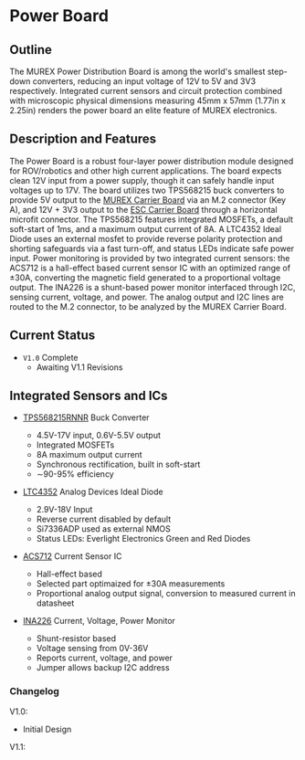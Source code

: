 # Power Board

## Outline

The MUREX Power Distribution Board is among the world's smallest step-down converters, reducing an input voltage of 12V to 5V and 3V3 respectively. Integrated current sensors and circuit protection combined with microscopic physical dimensions measuring 45mm x 57mm (1.77in x 2.25in) renders the power board an elite feature of MUREX electronics.

## Description and Features

The Power Board is a robust four-layer power distribution module designed for ROV/robotics and other high current applications. The board expects clean 12V input from a power supply, though it can safely handle input voltages up to 17V. The board utilizes two TPS568215 buck converters to provide 5V output to the [MUREX Carrier Board](https://docs.murexrobotics.com/elec/boards/carrier.html) via an M.2 connector (Key A), and 12V + 3V3 output to the [ESC Carrier Board](https://docs.murexrobotics.com/elec/boards/esc_carrier.html) through a horizontal microfit connector. The TPS568215 features integrated MOSFETs, a default soft-start of 1ms, and a maximum output current of 8A. A LTC4352 Ideal Diode uses an external mosfet to provide reverse polarity protection and shorting safeguards via a fast turn-off, and status LEDs indicate safe power input. Power monitoring is provided by two integrated current sensors: the ACS712 is a hall-effect based current sensor IC with an optimized range of ±30A, converting the magnetic field generated to a proportional voltage output. The INA226 is a shunt-based power monitor interfaced through I2C, sensing current, voltage, and power. The analog output and I2C lines are routed to the M.2 connector, to be analyzed by the MUREX Carrier Board.

## Current Status

- `V1.0` Complete
  - Awaiting V1.1 Revisions

## Integrated Sensors and ICs

- [TPS568215RNNR](https://www.ti.com/product/TPS568215?dcmp=dsproject&hqs=pf) Buck Converter

  - 4.5V-17V input, 0.6V-5.5V output
  - Integrated MOSFETs
  - 8A maximum output current
  - Synchronous rectification, built in soft-start
  - ∼90-95% efficiency

- [LTC4352](https://www.analog.com/en/products/ltc4352.html) Analog Devices Ideal Diode

  - 2.9V-18V Input
  - Reverse current disabled by default
  - Si7336ADP used as external NMOS
  - Status LEDs: Everlight Electronics Green and Red Diodes

- [ACS712](https://www.allegromicro.com/en/products/sense/current-sensor-ics/zero-to-fifty-amp-integrated-conductor-sensor-ics/acs712) Current Sensor IC

  - Hall-effect based
  - Selected part optimaized for ±30A measurements
  - Proportional analog output signal, conversion to measured current in datasheet

- [INA226](https://www.ti.com/product/INA226) Current, Voltage, Power Monitor
  - Shunt-resistor based
  - Voltage sensing from 0V-36V
  - Reports current, voltage, and power
  - Jumper allows backup I2C address

### Changelog

V1.0:

- Initial Design

V1.1:
